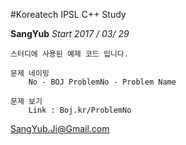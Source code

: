 ﻿#Koreatech IPSL C++ Study

**SangYub**
*Start 2017 / 03/ 29*

```
스터디에 사용된 예제 코드 입니다.

문제 네이밍
	No - BOJ ProblemNo - Problem Name

문제 보기
	Link : Boj.kr/ProblemNo
```

<SangYub.Ji@Gmail.com>